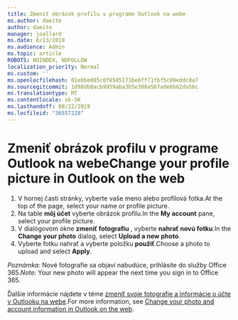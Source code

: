 ```yaml
---
title: Zmeniť obrázok profilu v programe Outlook na webe
ms.author: daeite
author: daeite
manager: joallard
ms.date: 6/13/2019
ms.audience: Admin
ms.topic: article
ROBOTS: NOINDEX, NOFOLLOW
localization_priority: Normal
ms.custom: ''
ms.openlocfilehash: 01ebbe085c0f8585171be8ff71fbf5c09eddc8a7
ms.sourcegitcommit: 1d98db8acb9959aba3b5e308a567ade6b62da56c
ms.translationtype: MT
ms.contentlocale: sk-SK
ms.lasthandoff: 08/22/2019
ms.locfileid: "36557228"
---
```

# <a name="change-your-profile-picture-in-outlook-on-the-web"></a><span data-ttu-id="06285-102">Zmeniť obrázok profilu v programe Outlook na webe</span><span class="sxs-lookup"><span data-stu-id="06285-102">Change your profile picture in Outlook on the web</span></span>

1. <span data-ttu-id="06285-103">V hornej časti stránky, vyberte vaše meno alebo profilová fotka.</span><span class="sxs-lookup"><span data-stu-id="06285-103">At the top of the page, select your name or profile picture.</span></span>
1. <span data-ttu-id="06285-104">Na table **môj účet** vyberte obrázok profilu.</span><span class="sxs-lookup"><span data-stu-id="06285-104">In the **My account** pane, select your profile picture.</span></span>
1. <span data-ttu-id="06285-105">V dialógovom okne **zmeniť fotografiu** , vyberte **nahrať novú fotku**.</span><span class="sxs-lookup"><span data-stu-id="06285-105">In the **Change your photo** dialog, select **Upload a new photo**.</span></span>
1. <span data-ttu-id="06285-106">Vyberte fotku nahrať a vyberte položku **použiť**.</span><span class="sxs-lookup"><span data-stu-id="06285-106">Choose a photo to upload and select **Apply**.</span></span>

<span data-ttu-id="06285-107">*Poznámka:* Nové fotografie sa objaví nabudúce, prihlásite do služby Office 365.</span><span class="sxs-lookup"><span data-stu-id="06285-107">*Note:* Your new photo will appear the next time you sign in to Office 365.</span></span>

<span data-ttu-id="06285-108">Ďalšie informácie nájdete v téme [zmeniť svoje fotografie a informácie o účte v Outlooku na webe](https://support.office.com/article/b2dbb289-851d-4bed-93c3-3e136f5659ec).</span><span class="sxs-lookup"><span data-stu-id="06285-108">For more information, see [Change your photo and account information in Outlook on the web](https://support.office.com/article/b2dbb289-851d-4bed-93c3-3e136f5659ec).</span></span>
